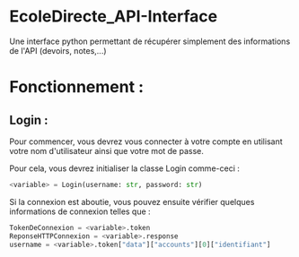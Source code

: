 # EcoleDirecte_API-Interface
Une interface python permettant de récupérer simplement des informations de l'API (devoirs, notes,...)

# Fonctionnement :
## Login :
Pour commencer, vous devrez vous connecter à votre compte en utilisant votre nom d'utilisateur ainsi que votre mot de passe.

Pour cela, vous devrez initialiser la classe Login comme-ceci :
```py
<variable> = Login(username: str, password: str)
```
Si la connexion est aboutie, vous pouvez ensuite vérifier quelques informations de connexion telles que :
```py
TokenDeConnexion = <variable>.token
ReponseHTTPConnexion = <variable>.response
username = <variable>.token["data"]["accounts"][0]["identifiant"]
```
